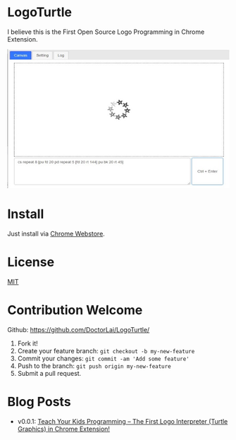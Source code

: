 # LogoTurtle
I believe this is the First Open Source Logo Programming in Chrome Extension.

![](https://github.com/DoctorLai/LogoTurtle/blob/master/images/screenshot.jpg?raw=true)

# Install
Just install via [Chrome Webstore](https://chrome.google.com/webstore/detail/logo-turtle/dcoeaobaokbccdcnadncifmconllpihp).

# License
[MIT](https://github.com/DoctorLai/LogoTurtle/blob/master/LICENSE)

# Contribution Welcome
Github: https://github.com/DoctorLai/LogoTurtle/
1. Fork it!
2. Create your feature branch: `git checkout -b my-new-feature`
3. Commit your changes: `git commit -am 'Add some feature'`
4. Push to the branch: `git push origin my-new-feature`
5. Submit a pull request.

# Blog Posts
- v0.0.1: [Teach Your Kids Programming – The First Logo Interpreter (Turtle Graphics) in Chrome Extension!](https://helloacm.com/teach-your-kids-programming-the-first-logo-interpreter-turtle-graphics-in-chrome-extension/)
